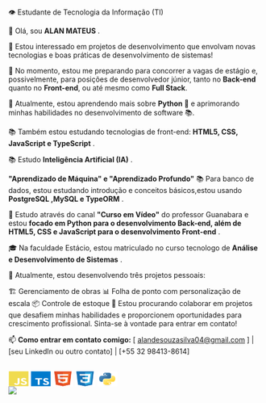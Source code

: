 👁 Estudante de Tecnologia da Informação (TI)

👋 Olá, sou **ALAN MATEUS** .

👀 Estou interessado em projetos de desenvolvimento que envolvam novas tecnologias e boas práticas de desenvolvimento de sistemas!

👀 No momento, estou me preparando para concorrer a vagas de estágio e, possivelmente, para posições de desenvolvedor júnior, tanto no **Back-end** quanto no **Front-end**, ou até mesmo como **Full Stack**.

🌱 Atualmente, estou aprendendo mais sobre **Python 🐍** e aprimorando minhas habilidades no desenvolvimento de software 📚.

📚 Também estou estudando tecnologias de front-end: **HTML5, CSS, JavaScript e TypeScript** .

📚 Estudo **Inteligência Artificial (IA)** .

**"Aprendizado de Máquina" e "Aprendizado Profundo"**
📚 Para banco de dados, estou estudando introdução e conceitos básicos,estou usando **PostgreSQL ,MySQL e TypeORM** .

🎥 Estudo através do canal **"Curso em Vídeo"** do professor Guanabara e estou **focado em Python para o desenvolvimento Back-end, além de HTML5, CSS e JavaScript para o desenvolvimento Front-end** .

🎓 Na faculdade Estácio, estou matriculado no curso tecnologo de **Análise e Desenvolvimento de Sistemas** .

💼 Atualmente, estou desenvolvendo três projetos pessoais:

🏗 Gerenciamento de obras
📊 Folha de ponto com personalização de escala
📦 Controle de estoque
💞 Estou procurando colaborar em projetos que desafiem minhas habilidades e proporcionem oportunidades para crescimento profissional. Sinta-se à vontade para entrar em contato!

📫 **Como entrar em contato comigo:** [ alandesouzasilva04@gmail.com ] | [seu LinkedIn ou outro contato] | [+55 32 98413-8614]
<div style="display: inline_block"><br>
  <img align="center" alt="Alan-Js" height="30" width="40" src="https://raw.githubusercontent.com/devicons/devicon/master/icons/javascript/javascript-plain.svg">
  <img align="center" alt="Alan-Ts" height="30" width="40" src="https://raw.githubusercontent.com/devicons/devicon/master/icons/typescript/typescript-plain.svg">
  <img align="center" alt="Alan-HTML" height="30" width="40" src="https://raw.githubusercontent.com/devicons/devicon/master/icons/html5/html5-original.svg">
  <img align="center" alt="Alan-CSS" height="30" width="40" src="https://raw.githubusercontent.com/devicons/devicon/master/icons/css3/css3-original.svg">
  <img align="center" alt="Alan-Python" height="30" width="40" src="https://raw.githubusercontent.com/devicons/devicon/master/icons/python/python-original.svg">
</div>
  
<div>
  <a href = "mailto: alandesouzasilva04@gmail.com"><img src="https://img.shields.io/badge/-Gmail-%23333?style=for-the-badge&logo=gmail&logoColor=white" target="_blank"></a> 

</div>
  
